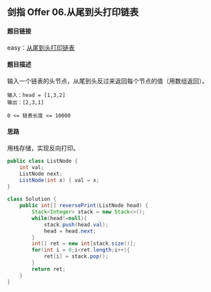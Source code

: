 ## 剑指 Offer 06.从尾到头打印链表

#### 题目链接

easy：[从尾到头打印链表](https://leetcode-cn.com/problems/cong-wei-dao-tou-da-yin-lian-biao-lcof/)

#### 题目描述

输入一个链表的头节点，从尾到头反过来返回每个节点的值（用数组返回）。

```
输入：head = [1,3,2]
输出：[2,3,1]

0 <= 链表长度 <= 10000
```

#### 思路

用栈存储，实现反向打印。

```java
public class ListNode {
    int val;
    ListNode next;
    ListNode(int x) { val = x; 
}
    
class Solution {
    public int[] reversePrint(ListNode head) {
        Stack<Integer> stack = new Stack<>();
        while(head!=null){
            stack.push(head.val);
            head = head.next;
        }
        int[] ret = new int[stack.size()];
        for(int i = 0;i<ret.length;i++){
            ret[i] = stack.pop();
        }
        return ret;
    }
}
```

